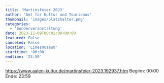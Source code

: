 ```yaml
---
title: 'Martinsfeier 2023'
author: 'Amt für Kultur und Tourismus'
thumbnail: 'images/platzhalter.png'
categories:
  - 'Sonderveranstaltung'
date: 2023-11-09T00:01:00+00:00
featured: False
canceled: False
location: 'Limesmuseum'
starttime: '00:00'
endtime: '23:59'
---
```

https://www.aalen-kultur.de/martinsfeier-2023.192937.htm
Beginn: 00:00
 Ende: 23:59